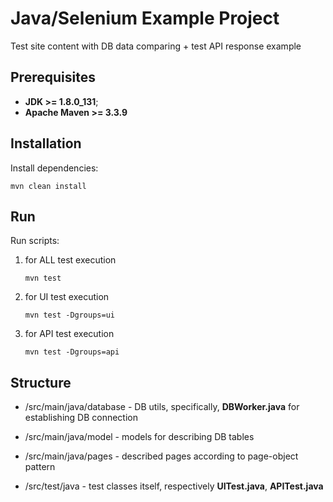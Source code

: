 # Java/Selenium Example Project
Test site content with DB data comparing + test API response example

## Prerequisites
* **JDK >= 1.8.0_131**;
* **Apache Maven >= 3.3.9**

## Installation
Install dependencies: 
```
mvn clean install
```

## Run 
Run scripts:
1. for ALL test execution
    ```
    mvn test
    ```
2. for UI test execution
    ```
    mvn test -Dgroups=ui
    ```
3. for API test execution
    ```
    mvn test -Dgroups=api
    ```

## Structure
* /src/main/java/database - DB utils, specifically, **DBWorker.java** for establishing DB connection
* /src/main/java/model - models for describing DB tables
* /src/main/java/pages - described pages according to page-object pattern

* /src/test/java - test classes itself, respectively **UITest.java**, **APITest.java**